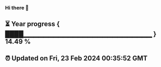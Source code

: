 ### Hi there 👋
⏳ Year progress { ████▁▁▁▁▁▁▁▁▁▁▁▁▁▁▁▁▁▁▁▁▁▁▁▁▁▁ } 14.49 %
---
⏰ Updated on Fri, 23 Feb 2024 00:35:52 GMT
---
